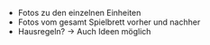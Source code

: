 - Fotos zu den einzelnen Einheiten
- Fotos vom gesamt Spielbrett vorher und nachher
- Hausregeln? -> Auch Ideen möglich
